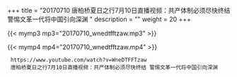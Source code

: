 +++
title = "20170710  唐柏桥夏日之行7月10日直播视频：共产体制必须尽快终结 警惕文革一代将中国引向深渊 "
description = ""
weight = 20
+++

{{< mymp3 mp3="20170710_wnedtfftzaw.mp3" >}}

{{< mymp4 mp4="20170710_wnedtfftzaw.mp4" >}}

     
     https://www.youtube.com/watch?v=WneDTFFTzaw 
     唐柏桥夏日之行7月10日直播视频：共产体制必须尽快终结 警惕文革一代将中国引向深渊 

